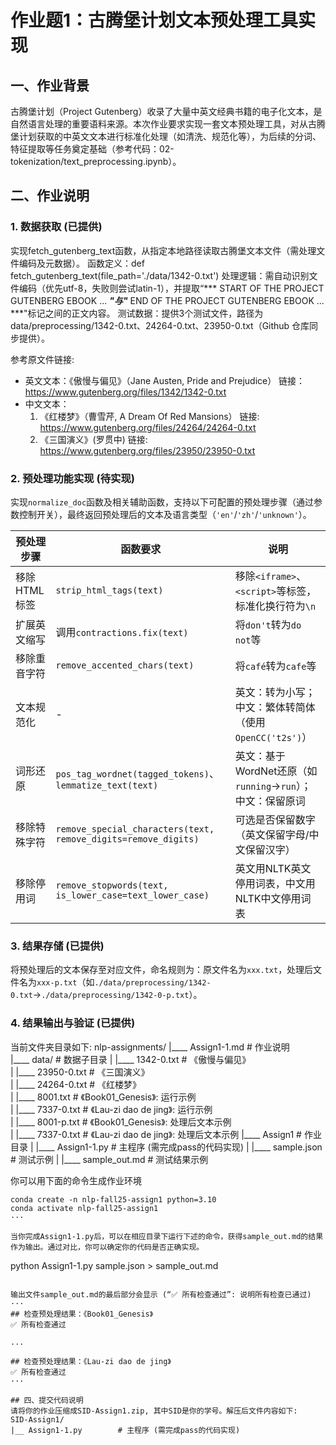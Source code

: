 # 作业题1：古腾堡计划文本预处理工具实现

## 一、作业背景
古腾堡计划（Project Gutenberg）收录了大量中英文经典书籍的电子化文本，是自然语言处理的重要语料来源。本次作业要求实现一套文本预处理工具，对从古腾堡计划获取的中英文文本进行标准化处理（如清洗、规范化等），为后续的分词、特征提取等任务奠定基础（参考代码：02-tokenization/text_preprocessing.ipynb）。

## 二、作业说明
### 1. 数据获取 (已提供)
实现fetch_gutenberg_text函数，从指定本地路径读取古腾堡文本文件（需处理文件编码及元数据）。
函数定义：def fetch_gutenberg_text(file_path='./data/1342-0.txt')
处理逻辑：需自动识别文件编码（优先utf-8，失败则尝试latin-1），并提取“*** START OF THE PROJECT GUTENBERG EBOOK ... ***"与"*** END OF THE PROJECT GUTENBERG EBOOK ... ***"标记之间的正文内容。
测试数据：提供3个测试文件，路径为data/preprocessing/1342-0.txt、24264-0.txt、23950-0.txt（Github 仓库同步提供）。

参考原文件链接: 
- 英文文本：《傲慢与偏见》（Jane Austen, Pride and Prejudice）
    链接：https://www.gutenberg.org/files/1342/1342-0.txt 
- 中文文本：
    1. 《红楼梦》（曹雪芹, A Dream Of Red Mansions）
    链接: https://www.gutenberg.org/files/24264/24264-0.txt
    2. 《三国演义》(罗贯中) 
    链接: https://www.gutenberg.org/files/23950/23950-0.txt

### 2. 预处理功能实现 (待实现)
实现`normalize_doc`函数及相关辅助函数，支持以下可配置的预处理步骤（通过参数控制开关），最终返回预处理后的文本及语言类型（`'en'`/`'zh'`/`'unknown'`）。

| 预处理步骤 | 函数要求 | 说明 |
|------------|----------|------|
| 移除HTML标签 | `strip_html_tags(text)` | 移除`<iframe>`、`<script>`等标签，标准化换行符为`\n` |
| 扩展英文缩写 | 调用`contractions.fix(text)` | 将`don't`转为`do not`等 |
| 移除重音字符 | `remove_accented_chars(text)` | 将`café`转为`cafe`等 |
| 文本规范化 | - | 英文：转为小写；中文：繁体转简体（使用`OpenCC('t2s')`） |
| 词形还原 | `pos_tag_wordnet(tagged_tokens)`、`lemmatize_text(text)` | 英文：基于WordNet还原（如`running`→`run`）；中文：保留原词 |
| 移除特殊字符 | `remove_special_characters(text, remove_digits=remove_digits)` | 可选是否保留数字（英文保留字母/中文保留汉字） |
| 移除停用词 | `remove_stopwords(text, is_lower_case=text_lower_case)` | 英文用NLTK英文停用词表，中文用NLTK中文停用词表 |


### 3. 结果存储 (已提供)
将预处理后的文本保存至对应文件，命名规则为：原文件名为`xxx.txt`，处理后文件名为`xxx-p.txt`（如`./data/preprocessing/1342-0.txt`→`./data/preprocessing/1342-0-p.txt`）。

### 4. 结果输出与验证 (已提供)

当前文件夹目录如下: 
nlp-assignments/
|____ Assign1-1.md       # 作业说明  
|____ data/              # 数据子目录
| |____ 1342-0.txt       # 《傲慢与偏见》           
| |____ 23950-0.txt      # 《三国演义》  
| |____ 24264-0.txt      # 《红楼梦》   
| |____ 8001.txt         # 《Book01_Genesis》: 运行示例   
| |____ 7337-0.txt       # 《Lau-zi dao de jing》: 运行示例      
| |____ 8001-p.txt       # 《Book01_Genesis》: 处理后文本示例  
| |____ 7337-0.txt       # 《Lau-zi dao de jing》: 处理后文本示例 
|____ Assign1            # 作业目录 
| |____ Assign1-1.py     # 主程序 (需完成pass的代码实现)
| |____ sample.json      # 测试示例
| |____ sample_out.md    # 测试结果示例

你可以用下面的命令生成作业环境
```
conda create -n nlp-fall25-assign1 python=3.10
conda activate nlp-fall25-assign1
···

当你完成Assign1-1.py后，可以在相应目录下运行下述的命令，获得sample_out.md的结果作为输出。通过对比，你可以确定你的代码是否正确实现。
```
python Assign1-1.py sample.json  > sample_out.md
```

输出文件sample_out.md的最后部分会显示 (“✅ 所有检查通过”: 说明所有检查已通过)
···
## 检查预处理结果：《Book01_Genesis》
✅ 所有检查通过

...

## 检查预处理结果：《Lau-zi dao de jing》
✅ 所有检查通过
···

## 四、提交代码说明
请将你的作业压缩成SID-Assign1.zip, 其中SID是你的学号。解压后文件内容如下: 
SID-Assign1/
|__ Assign1-1.py        # 主程序 (需完成pass的代码实现)
